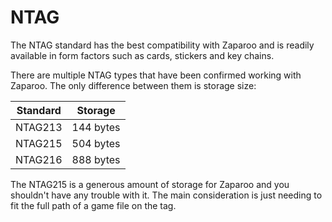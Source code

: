# NTAG

The NTAG standard has the best compatibility with Zaparoo and is readily available in form factors such as cards, stickers and key chains.

There are multiple NTAG types that have been confirmed working with Zaparoo. The only difference between them is storage size:

| Standard | Storage   |
| -------- | --------- |
| NTAG213  | 144 bytes |
| NTAG215  | 504 bytes |
| NTAG216  | 888 bytes |

The NTAG215 is a generous amount of storage for Zaparoo and you shouldn't have any trouble with it. The main consideration is just needing to fit the full path of a game file on the tag.
